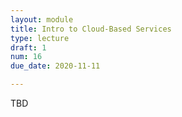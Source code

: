 ```yaml
---
layout: module
title: Intro to Cloud-Based Services
type: lecture
draft: 1
num: 16
due_date: 2020-11-11

---
```


TBD